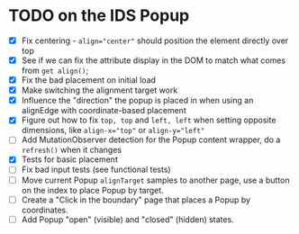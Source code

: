 # TODO on the IDS Popup
- [x] Fix centering - `align="center"` should position the element directly over top
- [x] See if we can fix the attribute display in the DOM to match what comes from `get align()`;
- [x] Fix the bad placement on initial load
- [x] Make switching the alignment target work
- [x] Influence the "direction" the popup is placed in when using an alignEdge with coordinate-based placement
- [x] Figure out how to fix `top, top` and `left, left` when setting opposite dimensions, like `align-x="top"` or `align-y="left"`
- [ ] Add MutationObserver detection for the Popup content wrapper, do a `refresh()` when it changes
- [x] Tests for basic placement
- [ ] Fix bad input tests (see functional tests)
- [ ] Move current Popup `alignTarget` samples to another page, use a button on the index to place Popup by target.
- [ ] Create a "Click in the boundary" page that places a Popup by coordinates.
- [ ] Add Popup "open" (visible) and "closed" (hidden) states.
